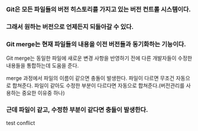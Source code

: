 ### Git은 모든 파일들의 버전 히스토리를 가지고 있는 버전 컨트롤 시스템이다.
### 그래서 원하는 버전으로 언제든지 되돌아갈 수 있다.
### Git merge는 현재 파일들의 내용을 이전 버전들과 동기화하는 기능이다.
Git merge는 동일한 파일에 새로운 변경 사항을 반영하기 전에 다른 개발자들이 수정한 내용들을 통합하는데 도움을 준다.

merge 과정에서 파일의 이름이 같으면 충돌이 발생한다.
파일이 다르면 무조건 자동으로 합쳐준다.
파일이 같아도 수정한 부분이 다르다면 자동으로 합쳐준다.(버전관리를 사용하는 중요한 이유중 하나)
### 근데 파일이 같고, 수정한 부분이 같다면 충돌이 발생한다.

test conflict

